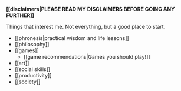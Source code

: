 **[[disclaimers|PLEASE READ MY DISCLAIMERS BEFORE GOING ANY FURTHER]]**

Things that interest me. Not everything, but a good place to start.

 - [[phronesis|practical wisdom and life lessons]]
 - [[philosophy]]
 - [[games]]
   - [[game recommendations|Games you should play!]]
 - [[art]]
 - [[social skills]]
 - [[productivity]]
 - [[society]]
